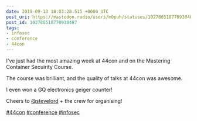 ```yaml
---
date: 2019-09-13 18:03:28.515 +0000 UTC
post_uri: https://mastodon.radio/users/m0puh/statuses/102786518770930487
post_id: 102786518770930487
tags:
- infosec
- conference
- 44con
---
```

I've just had the most amazing week at 44con and on the Mastering Container Secuirity Course.

The course was brilliant, and the quality of talks at 44con was awesome.

I even won a GQ electronics geiger counter!

Cheers to [@stevelord](https://mastodon.social/@stevelord) + the crew for organising!

[#44con](https://mastodon.radio/tags/44con) [#conference](https://mastodon.radio/tags/conference) [#infosec](https://mastodon.radio/tags/infosec)


